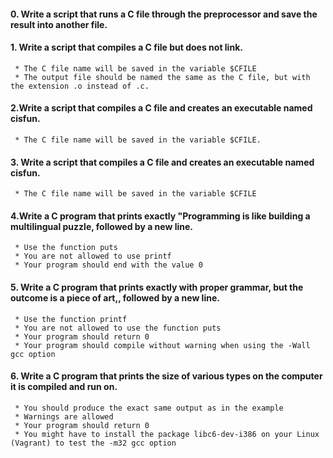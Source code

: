 #### 0. Write a script that runs a C file through the preprocessor and save the result into another file.
#### 1. Write a script that compiles a C file but does not link.
     * The C file name will be saved in the variable $CFILE
     * The output file should be named the same as the C file, but with the extension .o instead of .c.
#### 2.Write a script that compiles a C file and creates an executable named cisfun.
     * The C file name will be saved in the variable $CFILE.
#### 3. Write a script that compiles a C file and creates an executable named cisfun.
     * The C file name will be saved in the variable $CFILE
#### 4.Write a C program that prints exactly "Programming is like building a multilingual puzzle, followed by a new line.
     * Use the function puts
     * You are not allowed to use printf
     * Your program should end with the value 0
#### 5. Write a C program that prints exactly with proper grammar, but the outcome is a piece of art,, followed by a new line.
     * Use the function printf
     * You are not allowed to use the function puts
     * Your program should return 0
     * Your program should compile without warning when using the -Wall gcc option
#### 6. Write a C program that prints the size of various types on the computer it is compiled and run on.
     * You should produce the exact same output as in the example
     * Warnings are allowed
     * Your program should return 0
     * You might have to install the package libc6-dev-i386 on your Linux (Vagrant) to test the -m32 gcc option
     